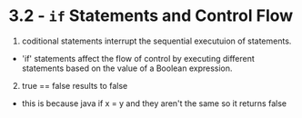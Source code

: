 # 3.2 - `if` Statements and Control Flow

1. coditional statements interrupt the sequential executuion of statements.
 - 'if' statements affect the flow of control by executing different statements based on the value of a Boolean expression.
2. true == false results to false
 - this is because java if x = y and they aren't the same so it returns false